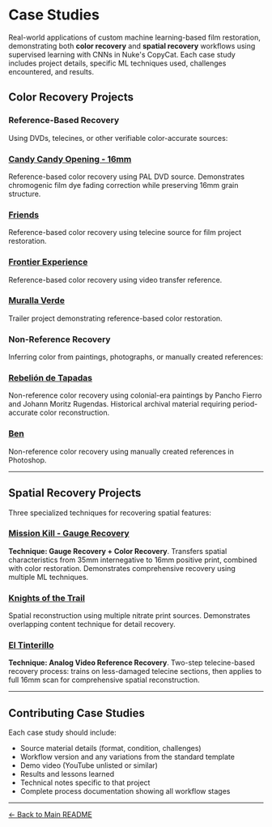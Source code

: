 # Case Studies

Real-world applications of custom machine learning-based film restoration, demonstrating both **color recovery** and **spatial recovery** workflows using supervised learning with CNNs in Nuke's CopyCat. Each case study includes project details, specific ML techniques used, challenges encountered, and results.

## Color Recovery Projects

### Reference-Based Recovery
Using DVDs, telecines, or other verifiable color-accurate sources:

### [Candy Candy Opening - 16mm](https://github.com/fabiocolor/nuke-chroma-recovery-template/blob/main/docs/case-studies/candy-candy-opening.md)
Reference-based color recovery using PAL DVD source. Demonstrates chromogenic film dye fading correction while preserving 16mm grain structure.

### [Friends](https://github.com/fabiocolor/nuke-chroma-recovery-template/blob/main/docs/case-studies/friends-chroma-recovery.md)
Reference-based color recovery using telecine source for film project restoration.

### [Frontier Experience](https://github.com/fabiocolor/nuke-chroma-recovery-template/blob/main/docs/case-studies/frontier-experience-chroma-recovery.md)
Reference-based color recovery using video transfer reference.

### [Muralla Verde](https://github.com/fabiocolor/nuke-chroma-recovery-template/blob/main/docs/case-studies/muralla-verde-chroma-recovery.md)
Trailer project demonstrating reference-based color restoration.

### Non-Reference Recovery
Inferring color from paintings, photographs, or manually created references:

### [Rebelión de Tapadas](https://github.com/fabiocolor/nuke-chroma-recovery-template/blob/main/docs/case-studies/rebelion-de-tapadas-chroma-recovery.md)
Non-reference color recovery using colonial-era paintings by Pancho Fierro and Johann Moritz Rugendas. Historical archival material requiring period-accurate color reconstruction.

### [Ben](https://github.com/fabiocolor/nuke-chroma-recovery-template/blob/main/docs/case-studies/ben-chroma-recovery.md)
Non-reference color recovery using manually created references in Photoshop.

---

## Spatial Recovery Projects

Three specialized techniques for recovering spatial features:

### [Mission Kill - Gauge Recovery](https://github.com/fabiocolor/nuke-chroma-recovery-template/blob/main/docs/case-studies/missionkill-combined-recovery.md)
**Technique: Gauge Recovery + Color Recovery**. Transfers spatial characteristics from 35mm internegative to 16mm positive print, combined with color restoration. Demonstrates comprehensive recovery using multiple ML techniques.

### [Knights of the Trail](https://github.com/fabiocolor/nuke-chroma-recovery-template/blob/main/docs/case-studies/knights-trail-spatial-recovery.md)
Spatial reconstruction using multiple nitrate print sources. Demonstrates overlapping content technique for detail recovery.

### [El Tinterillo](https://github.com/fabiocolor/nuke-chroma-recovery-template/blob/main/docs/case-studies/tinterillo-spatial-recovery.md)
**Technique: Analog Video Reference Recovery**. Two-step telecine-based recovery process: trains on less-damaged telecine sections, then applies to full 16mm scan for comprehensive spatial reconstruction.

---

## Contributing Case Studies

Each case study should include:
- Source material details (format, condition, challenges)
- Workflow version and any variations from the standard template
- Demo video (YouTube unlisted or similar)
- Results and lessons learned
- Technical notes specific to that project
- Complete process documentation showing all workflow stages

---

[← Back to Main README](https://github.com/fabiocolor/nuke-chroma-recovery-template/blob/main/README.md)
